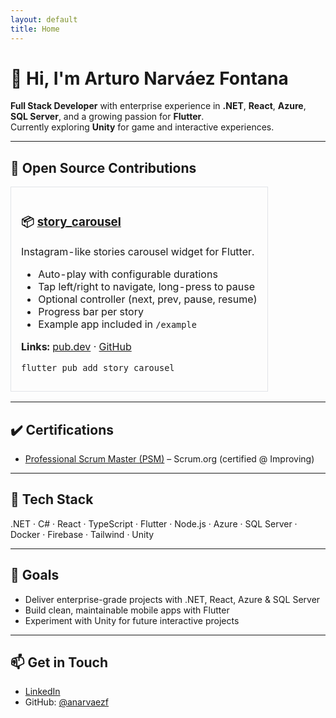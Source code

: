 ```yaml
---
layout: default
title: Home
---
```


# 👋 Hi, I'm Arturo Narváez Fontana

**Full Stack Developer** with enterprise experience in **.NET**, **React**, **Azure**, **SQL Server**, and a growing passion for **Flutter**.  
Currently exploring **Unity** for game and interactive experiences.

---

## 🧩 Open Source Contributions

<div align="left">
  <table>
    <tr>
      <td width="100%" style="border: 1px solid #e1e4e8; border-radius: 6px; padding: 16px;">
        <h3>📦 <a href="https://pub.dev/packages/story_carousel">story_carousel</a></h3>
        <p>Instagram-like stories carousel widget for Flutter.</p>
        <ul>
          <li>Auto-play with configurable durations</li>
          <li>Tap left/right to navigate, long-press to pause</li>
          <li>Optional controller (next, prev, pause, resume)</li>
          <li>Progress bar per story</li>
          <li>Example app included in <code>/example</code></li>
        </ul>
        <p><strong>Links:</strong>
          <a href="https://pub.dev/packages/story_carousel">pub.dev</a> ·
          <a href="https://github.com/anarvaezf/flutter_story_carousel">GitHub</a>
        </p>
        <pre><code>flutter pub add story_carousel</code></pre>
      </td>
    </tr>
  </table>
</div>

---

## ✔️ Certifications
- <a href="https://www.credly.com/badges/036b9223-a0eb-4421-aaaa-082becda6ff9/linked_in_profile">Professional Scrum Master (PSM)</a> – Scrum.org (certified @ Improving)

---

## 🧰 Tech Stack
.NET · C# · React · TypeScript · Flutter · Node.js · Azure · SQL Server · Docker · Firebase · Tailwind · Unity

---

## 🚀 Goals
- Deliver enterprise-grade projects with .NET, React, Azure & SQL Server  
- Build clean, maintainable mobile apps with Flutter  
- Experiment with Unity for future interactive projects

---

## 📫 Get in Touch
- <a href="https://linkedin.com/in/arturo-narvaez-fontana">LinkedIn</a>  
- GitHub: <a href="https://github.com/anarvaezf">@anarvaezf</a>
